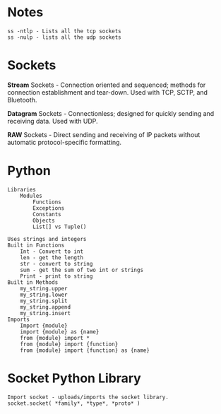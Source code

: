 
# Notes
    ss -ntlp - Lists all the tcp sockets
    ss -nulp - lists all the udp sockets
  

# Sockets

  **Stream** Sockets - Connection oriented and sequenced; methods for connection establishment and tear-down. Used with TCP, SCTP, and Bluetooth.
  
  **Datagram** Sockets - Connectionless; designed for quickly sending and receiving data. Used with UDP.
  
  **RAW** Sockets - Direct sending and receiving of IP packets without automatic protocol-specific formatting.

# Python 
    Libraries
        Modules
            Functions 
            Exceptions 
            Constants
            Objects 
            List[] vs Tuple()

    Uses strings and integers 
    Built in Functions 
        Int - Convert to int
        len - get the length
        str - convert to string
        sum - get the sum of two int or strings
        Print - print to string
    Built in Methods
        my_string.upper
        my_string.lower
        my_string.split
        my_string.append
        my_string.insert
    Imports
        Import {module}
        import {module} as {name}
        from {module} import *
        from {module} import {function}
        from {module} import {function} as {name}

# Socket Python Library
    Import socket - uploads/imports the socket library.
    socket.socket( *family*, *type*, *proto* )
    




























  

